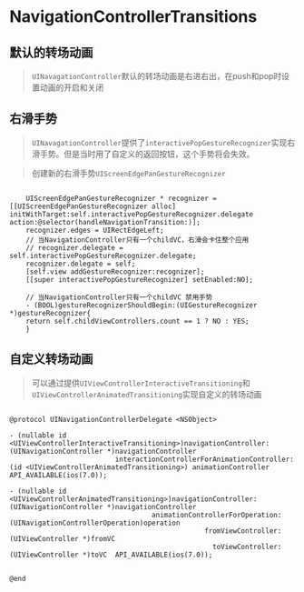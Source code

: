 # NavigationControllerTransitions

## 默认的转场动画

> `UINavagationController`默认的转场动画是右进右出，在push和pop时设置动画的开启和关闭

## 右滑手势

> `UINavagationController`提供了`interactivePopGestureRecognizer`实现右滑手势。但是当时用了自定义的返回按钮，这个手势将会失效。

> 创建新的右滑手势`UIScreenEdgePanGestureRecognizer`

```objc

    UIScreenEdgePanGestureRecognizer * recognizer = [[UIScreenEdgePanGestureRecognizer alloc] initWithTarget:self.interactivePopGestureRecognizer.delegate action:@selector(handleNavigationTransition:)];
    recognizer.edges = UIRectEdgeLeft;
    // 当NavigationController只有一个childVC，右滑会卡住整个应用
    // recognizer.delegate = self.interactivePopGestureRecognizer.delegate;
    recognizer.delegate = self;
    [self.view addGestureRecognizer:recognizer];
    [[super interactivePopGestureRecognizer] setEnabled:NO];

    // 当NavigationController只有一个childVC 禁用手势
    - (BOOL)gestureRecognizerShouldBegin:(UIGestureRecognizer *)gestureRecognizer{
    return self.childViewControllers.count == 1 ? NO : YES;
    }

```




## 自定义转场动画

> 可以通过提供`UIViewControllerInteractiveTransitioning`和`UIViewControllerAnimatedTransitioning`实现自定义的转场动画

```objc

@protocol UINavigationControllerDelegate <NSObject>

- (nullable id <UIViewControllerInteractiveTransitioning>)navigationController:(UINavigationController *)navigationController
                          interactionControllerForAnimationController:(id <UIViewControllerAnimatedTransitioning>) animationController API_AVAILABLE(ios(7.0));

- (nullable id <UIViewControllerAnimatedTransitioning>)navigationController:(UINavigationController *)navigationController
                                   animationControllerForOperation:(UINavigationControllerOperation)operation
                                                fromViewController:(UIViewController *)fromVC
                                                  toViewController:(UIViewController *)toVC  API_AVAILABLE(ios(7.0));


@end

```